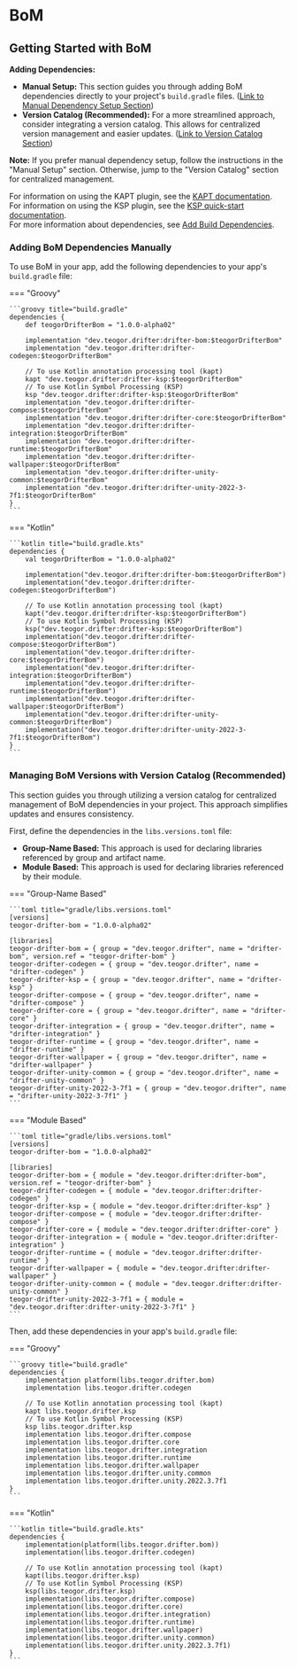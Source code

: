 # BoM

[//]: # (REGION-DEPENDENCIES)

## Getting Started with BoM

**Adding Dependencies:**

* **Manual Setup:**  This section guides you through adding BoM dependencies directly to your project's `build.gradle` files. ([Link to Manual Dependency Setup Section](#adding-bom-dependencies-manually))
* **Version Catalog (Recommended):** For a more streamlined approach, consider integrating a version catalog. This allows for centralized version management and easier updates. ([Link to Version Catalog Section](#managing-bom-versions-with-version-catalog-recommended))

**Note:** If you prefer manual dependency setup, follow the instructions in the "Manual Setup" section. Otherwise, jump to the "Version Catalog" section for centralized management.

For information on using the KAPT plugin, see the [KAPT documentation](https://kotlinlang.org/docs/kapt.html).  
For information on using the KSP plugin, see the [KSP quick-start documentation](https://kotlinlang.org/docs/ksp-quickstart.html).  
For more information about dependencies, see [Add Build Dependencies](https://developer.android.com/studio/build/dependencies).  

### Adding BoM Dependencies Manually

To use BoM in your app, add the following dependencies to your app's `build.gradle` file:

=== "Groovy"

    ```groovy title="build.gradle"
    dependencies {
        def teogorDrifterBom = "1.0.0-alpha02"
        
        implementation "dev.teogor.drifter:drifter-bom:$teogorDrifterBom"
        implementation "dev.teogor.drifter:drifter-codegen:$teogorDrifterBom"
        
        // To use Kotlin annotation processing tool (kapt)
        kapt "dev.teogor.drifter:drifter-ksp:$teogorDrifterBom"
        // To use Kotlin Symbol Processing (KSP)
        ksp "dev.teogor.drifter:drifter-ksp:$teogorDrifterBom"
        implementation "dev.teogor.drifter:drifter-compose:$teogorDrifterBom"
        implementation "dev.teogor.drifter:drifter-core:$teogorDrifterBom"
        implementation "dev.teogor.drifter:drifter-integration:$teogorDrifterBom"
        implementation "dev.teogor.drifter:drifter-runtime:$teogorDrifterBom"
        implementation "dev.teogor.drifter:drifter-wallpaper:$teogorDrifterBom"
        implementation "dev.teogor.drifter:drifter-unity-common:$teogorDrifterBom"
        implementation "dev.teogor.drifter:drifter-unity-2022-3-7f1:$teogorDrifterBom"
    }
    ```

=== "Kotlin"

    ```kotlin title="build.gradle.kts"
    dependencies {
        val teogorDrifterBom = "1.0.0-alpha02"
        
        implementation("dev.teogor.drifter:drifter-bom:$teogorDrifterBom")
        implementation("dev.teogor.drifter:drifter-codegen:$teogorDrifterBom")
        
        // To use Kotlin annotation processing tool (kapt)
        kapt("dev.teogor.drifter:drifter-ksp:$teogorDrifterBom")
        // To use Kotlin Symbol Processing (KSP)
        ksp("dev.teogor.drifter:drifter-ksp:$teogorDrifterBom")
        implementation("dev.teogor.drifter:drifter-compose:$teogorDrifterBom")
        implementation("dev.teogor.drifter:drifter-core:$teogorDrifterBom")
        implementation("dev.teogor.drifter:drifter-integration:$teogorDrifterBom")
        implementation("dev.teogor.drifter:drifter-runtime:$teogorDrifterBom")
        implementation("dev.teogor.drifter:drifter-wallpaper:$teogorDrifterBom")
        implementation("dev.teogor.drifter:drifter-unity-common:$teogorDrifterBom")
        implementation("dev.teogor.drifter:drifter-unity-2022-3-7f1:$teogorDrifterBom")
    }
    ```

### Managing BoM Versions with Version Catalog (Recommended)

This section guides you through utilizing a version catalog for centralized management of BoM dependencies in your project. This approach simplifies updates and ensures consistency.

First, define the dependencies in the `libs.versions.toml` file:

- **Group-Name Based:** This approach is used for declaring libraries referenced by group and artifact name.
- **Module Based:** This approach is used for declaring libraries referenced by their module.

=== "Group-Name Based"

    ```toml title="gradle/libs.versions.toml"
    [versions]
    teogor-drifter-bom = "1.0.0-alpha02"
    
    [libraries]
    teogor-drifter-bom = { group = "dev.teogor.drifter", name = "drifter-bom", version.ref = "teogor-drifter-bom" }
    teogor-drifter-codegen = { group = "dev.teogor.drifter", name = "drifter-codegen" }
    teogor-drifter-ksp = { group = "dev.teogor.drifter", name = "drifter-ksp" }
    teogor-drifter-compose = { group = "dev.teogor.drifter", name = "drifter-compose" }
    teogor-drifter-core = { group = "dev.teogor.drifter", name = "drifter-core" }
    teogor-drifter-integration = { group = "dev.teogor.drifter", name = "drifter-integration" }
    teogor-drifter-runtime = { group = "dev.teogor.drifter", name = "drifter-runtime" }
    teogor-drifter-wallpaper = { group = "dev.teogor.drifter", name = "drifter-wallpaper" }
    teogor-drifter-unity-common = { group = "dev.teogor.drifter", name = "drifter-unity-common" }
    teogor-drifter-unity-2022-3-7f1 = { group = "dev.teogor.drifter", name = "drifter-unity-2022-3-7f1" }
    ```

=== "Module Based"

    ```toml title="gradle/libs.versions.toml"
    [versions]
    teogor-drifter-bom = "1.0.0-alpha02"
    
    [libraries]
    teogor-drifter-bom = { module = "dev.teogor.drifter:drifter-bom", version.ref = "teogor-drifter-bom" }
    teogor-drifter-codegen = { module = "dev.teogor.drifter:drifter-codegen" }
    teogor-drifter-ksp = { module = "dev.teogor.drifter:drifter-ksp" }
    teogor-drifter-compose = { module = "dev.teogor.drifter:drifter-compose" }
    teogor-drifter-core = { module = "dev.teogor.drifter:drifter-core" }
    teogor-drifter-integration = { module = "dev.teogor.drifter:drifter-integration" }
    teogor-drifter-runtime = { module = "dev.teogor.drifter:drifter-runtime" }
    teogor-drifter-wallpaper = { module = "dev.teogor.drifter:drifter-wallpaper" }
    teogor-drifter-unity-common = { module = "dev.teogor.drifter:drifter-unity-common" }
    teogor-drifter-unity-2022-3-7f1 = { module = "dev.teogor.drifter:drifter-unity-2022-3-7f1" }
    ```

Then, add these dependencies in your app's `build.gradle` file:

=== "Groovy"

    ```groovy title="build.gradle"
    dependencies {
        implementation platform(libs.teogor.drifter.bom)
        implementation libs.teogor.drifter.codegen
        
        // To use Kotlin annotation processing tool (kapt)
        kapt libs.teogor.drifter.ksp
        // To use Kotlin Symbol Processing (KSP)
        ksp libs.teogor.drifter.ksp
        implementation libs.teogor.drifter.compose
        implementation libs.teogor.drifter.core
        implementation libs.teogor.drifter.integration
        implementation libs.teogor.drifter.runtime
        implementation libs.teogor.drifter.wallpaper
        implementation libs.teogor.drifter.unity.common
        implementation libs.teogor.drifter.unity.2022.3.7f1
    }
    ```

=== "Kotlin"

    ```kotlin title="build.gradle.kts"
    dependencies {
        implementation(platform(libs.teogor.drifter.bom))
        implementation(libs.teogor.drifter.codegen)
        
        // To use Kotlin annotation processing tool (kapt)
        kapt(libs.teogor.drifter.ksp)
        // To use Kotlin Symbol Processing (KSP)
        ksp(libs.teogor.drifter.ksp)
        implementation(libs.teogor.drifter.compose)
        implementation(libs.teogor.drifter.core)
        implementation(libs.teogor.drifter.integration)
        implementation(libs.teogor.drifter.runtime)
        implementation(libs.teogor.drifter.wallpaper)
        implementation(libs.teogor.drifter.unity.common)
        implementation(libs.teogor.drifter.unity.2022.3.7f1)
    }
    ```

[//]: # (REGION-DEPENDENCIES)

